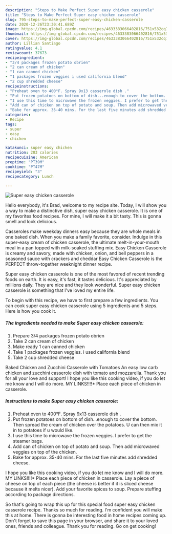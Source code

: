 ```yaml
---
description: "Steps to Make Perfect Super easy chicken casserole"
title: "Steps to Make Perfect Super easy chicken casserole"
slug: 795-steps-to-make-perfect-super-easy-chicken-casserole
date: 2020-12-26T23:30:41.689Z
image: https://img-global.cpcdn.com/recipes/4633383066402816/751x532cq70/super-easy-chicken-casserole-recipe-main-photo.jpg
thumbnail: https://img-global.cpcdn.com/recipes/4633383066402816/751x532cq70/super-easy-chicken-casserole-recipe-main-photo.jpg
cover: https://img-global.cpcdn.com/recipes/4633383066402816/751x532cq70/super-easy-chicken-casserole-recipe-main-photo.jpg
author: Lillian Santiago
ratingvalue: 4.1
reviewcount: 37673
recipeingredient:
- "3/4 packages frozen potato obrien"
- "2 can cream of chicken"
- "1 can canned chicken"
- "1 packages frozen veggies i used california blend"
- "2 cup shredded cheese"
recipeinstructions:
- "Preheat oven to 400°F. Spray 9x13 casserole dish ."
- "Put frozen potatoes on bottom of dish...enough to cover the bottom. Then spread the cream of chicken over the potatoes. U can then mix it in to potatoes if u would like."
- "I use this time to microwave the frozen veggies. I prefer to get the steamer bags."
- "Add can of chicken on top of potato and soup. Then add microwaved veggies on top of the chicken."
- "Bake for approx. 35-40 mins. For the last five minutes add shredded cheese."
categories:
- Recipe
tags:
- super
- easy
- chicken

katakunci: super easy chicken 
nutrition: 203 calories
recipecuisine: American
preptime: "PT39M"
cooktime: "PT47M"
recipeyield: "3"
recipecategory: Lunch

---
```



![Super easy chicken casserole](https://img-global.cpcdn.com/recipes/4633383066402816/751x532cq70/super-easy-chicken-casserole-recipe-main-photo.jpg)

Hello everybody, it's Brad, welcome to my recipe site. Today, I will show you a way to make a distinctive dish, super easy chicken casserole. It is one of my favorites food recipes. For mine, I will make it a bit tasty. This is gonna smell and look delicious.

Casseroles make weekday dinners easy because they are whole meals in one baked dish. When you make a family favorite, consider. Indulge in this super-easy cream of chicken casserole, the ultimate melt-in-your-mouth meal in a pan topped with milk-soaked stuffing mix. Easy Chicken Casserole is creamy and savory, made with chicken, onion, and bell peppers in a seasoned sauce with crackers and cheddar Easy Chicken Casserole is the PERFECT throw-together weeknight dinner recipe.

Super easy chicken casserole is one of the most favored of recent trending foods on earth. It is easy, it's fast, it tastes delicious. It's appreciated by millions daily. They are nice and they look wonderful. Super easy chicken casserole is something that I've loved my entire life.


To begin with this recipe, we have to first prepare a few ingredients. You can cook super easy chicken casserole using 5 ingredients and 5 steps. Here is how you cook it.

<!--inarticleads1-->

##### The ingredients needed to make Super easy chicken casserole:

1. Prepare 3/4 packages frozen potato obrien
1. Take 2 can cream of chicken
1. Make ready 1 can canned chicken
1. Take 1 packages frozen veggies. i used california blend
1. Take 2 cup shredded cheese


Baked Chicken and Zucchini Casserole with Tomatoes An easy low carb chicken and zucchini casserole dish with tomato and mozzarella. Thank you for all your love and support! I hope you like this cooking video, if you do let me know and I will do more. MY LINKS!!!!* Place each piece of chicken in casserole. 

<!--inarticleads2-->

##### Instructions to make Super easy chicken casserole:

1. Preheat oven to 400°F. Spray 9x13 casserole dish .
1. Put frozen potatoes on bottom of dish...enough to cover the bottom. Then spread the cream of chicken over the potatoes. U can then mix it in to potatoes if u would like.
1. I use this time to microwave the frozen veggies. I prefer to get the steamer bags.
1. Add can of chicken on top of potato and soup. Then add microwaved veggies on top of the chicken.
1. Bake for approx. 35-40 mins. For the last five minutes add shredded cheese.


I hope you like this cooking video, if you do let me know and I will do more. MY LINKS!!!!* Place each piece of chicken in casserole. Lay a piece of cheese on top of each piece (the cheese is better if it is sliced cheese because it melts nicer). Add your favorite spices to soup. Prepare stuffing according to package directions. 

So that's going to wrap this up for this special food super easy chicken casserole recipe. Thanks so much for reading. I'm confident you will make this at home. There is gonna be interesting food in home recipes coming up. Don't forget to save this page in your browser, and share it to your loved ones, friends and colleague. Thank you for reading. Go on get cooking!
